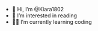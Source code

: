 - 👋 Hi, I’m @Kiara1802
- 👀 I’m interested in reading 
- 🧑‍💻 I’m currently learning coding 



<!---
Kiara1802/Kiara1802 is a ✨ special ✨ repository because its `README.md` (this file) appears on your GitHub profile.
You can click the Preview link to take a look at your changes.
--->
